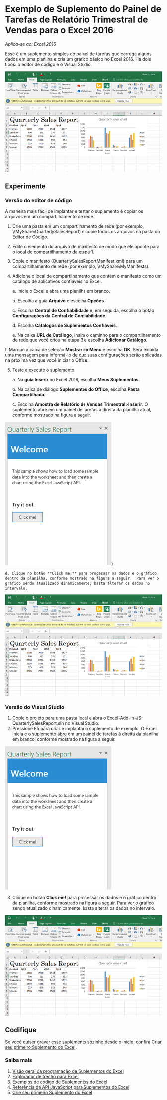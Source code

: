 # Exemplo de Suplemento do Painel de Tarefas de Relatório Trimestral de Vendas para o Excel 2016

_Aplica-se ao: Excel 2016_

Esse é um suplemento simples do painel de tarefas que carrega alguns dados em uma planilha e cria um gráfico básico no Excel 2016. Há dois tipos: o editor de código e o Visual Studio.

![Exemplo de Relatório de Vendas Trimestral](../images/QuarterlySalesReport_report.PNG)

## Experimente
### Versão do editor de código

A maneira mais fácil de implantar e testar o suplemento é copiar os arquivos em um compartilhamento de rede.

1.  Crie uma pasta em um compartilhamento de rede (por exemplo, \\\MyShare\QuarterlySalesReport) e copie todos os arquivos na pasta do Editor de Código. 
2.  Edite o elemento <SourceLocation> do arquivo de manifesto de modo que ele aponte para o local de compartilhamento da etapa 1. 
3.  Copie o manifesto (QuarterlySalesReportManifest.xml) para um compartilhamento de rede (por exemplo, \\\MyShare\MyManifests).
4.  Adicione o local de compartilhamento que contém o manifesto como um catálogo de aplicativos confiáveis no Excel.

    a. Inicie o Excel e abra uma planilha em branco.  
    
    b. Escolha a guia **Arquivo** e escolha **Opções**.
    
    c. Escolha **Central de Confiabilidade** e, em seguida, escolha o botão **Configurações da Central de Confiabilidade**.
    
    d. Escolha **Catálogos de Suplementos Confiáveis**.
    
    e. Na caixa  **URL de Catálogo**, insira o caminho para o compartilhamento de rede que você criou na etapa 3 e escolha **Adicionar Catálogo**.
    
   f.  Marque a caixa de seleção **Mostrar no Menu** e escolha **OK**. Será exibida uma mensagem para informá-lo de que suas configurações serão aplicadas na próxima vez que você iniciar o Office. 
        
5.  Teste e execute o suplemento. 

    a. Na **guia Inserir** no Excel 2016, escolha **Meus Suplementos**. 
    
    b. Na caixa de diálogo **Suplementos do Office**, escolha **Pasta Compartilhada**.
    
    c. Escolha **Amostra de Relatório de Vendas Trimestral**>**Inserir**. O suplemento abre em um painel de tarefas à direita da planilha atual, conforme mostrado na figura a seguir. 
        
  ![Exemplo de Relatório de Vendas Trimestral](../images/QuarterlySalesReport_taskpane.PNG))

    d. Clique no botão **Click me!** para processar os dados e o gráfico dentro da planilha, conforme mostrado na figura a seguir.  Para ver o gráfico sendo atualizado dinamicamente, basta alterar os dados no intervalo. 
        
  ![Exemplo de Relatório de Vendas Trimestral](../images/QuarterlySalesReport_report.PNG)

### Versão do Visual Studio
1.  Copie o projeto para uma pasta local e abra o Excel-Add-in-JS-QuarterlySalesReport.sln no Visual Studio.
2.  Pressione F5 para criar e implantar o suplemento de exemplo. O Excel inicia e o suplemento abre em um painel de tarefas à direita da planilha em branco, conforme mostrado na figura a seguir. 
        
  ![Exemplo de Relatório de Vendas Trimestral](../images/QuarterlySalesReport_taskpane.PNG)

3. Clique no botão **Click me!** para processar os dados e o gráfico dentro da planilha, conforme mostrado na figura a seguir.  Para ver o gráfico sendo atualizado dinamicamente, basta alterar os dados no intervalo. 
        
  ![Exemplo de Relatório de Vendas Trimestral](../images/QuarterlySalesReport_report.PNG)
        
## Codifique

Se você quiser gravar esse suplemento sozinho desde o início, confira [Criar seu primeiro Suplemento do Excel](https://github.com/OfficeDev/office-js-docs/blob/master/excel/build-your-first-excel-add-in.md).


### Saiba mais


1.  [Visão geral da programação de Suplementos do Excel](https://github.com/OfficeDev/office-js-docs/blob/master/excel/excel-add-ins-programming-overview.md)
2.  [Explorador de trecho para Excel](http://officesnippetexplorer.azurewebsites.net/#/snippets/excel)
3.  [Exemplos de código de Suplementos do Excel](https://github.com/OfficeDev/office-js-docs/blob/master/excel/excel-add-ins-code-samples.md) 
4.  [Referência da API JavaScript para Suplementos do Excel](https://github.com/OfficeDev/office-js-docs/blob/master/excel/excel-add-ins-javascript-reference.md)
5.  [Crie seu primeiro Suplemento do Excel](https://github.com/OfficeDev/office-js-docs/blob/master/excel/build-your-first-excel-add-in.md)
